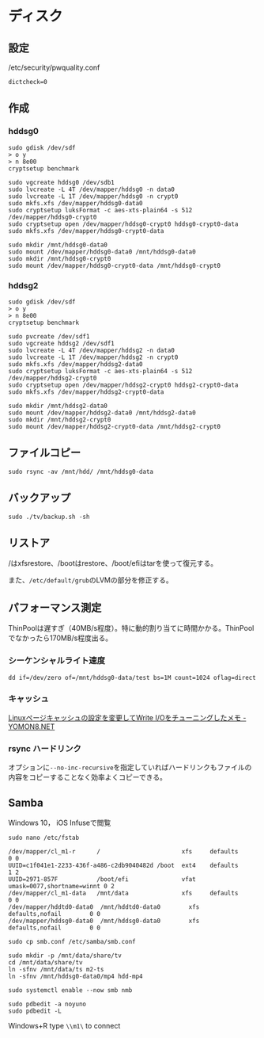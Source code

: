 # ディスク

## 設定

/etc/security/pwquality.conf
~~~
dictcheck=0
~~~

## 作成

### hddsg0

~~~
sudo gdisk /dev/sdf
> o y
> n 8e00
cryptsetup benchmark
~~~

~~~
sudo vgcreate hddsg0 /dev/sdb1
sudo lvcreate -L 4T /dev/mapper/hddsg0 -n data0
sudo lvcreate -L 1T /dev/mapper/hddsg0 -n crypt0
sudo mkfs.xfs /dev/mapper/hddsg0-data0
sudo cryptsetup luksFormat -c aes-xts-plain64 -s 512 /dev/mapper/hddsg0-crypt0
sudo cryptsetup open /dev/mapper/hddsg0-crypt0 hddsg0-crypt0-data
sudo mkfs.xfs /dev/mapper/hddsg0-crypt0-data

sudo mkdir /mnt/hddsg0-data0
sudo mount /dev/mapper/hddsg0-data0 /mnt/hddsg0-data0
sudo mkdir /mnt/hddsg0-crypt0
sudo mount /dev/mapper/hddsg0-crypt0-data /mnt/hddsg0-crypt0
~~~

### hddsg2

~~~
sudo gdisk /dev/sdf
> o y
> n 8e00
cryptsetup benchmark
~~~

~~~
sudo pvcreate /dev/sdf1
sudo vgcreate hddsg2 /dev/sdf1
sudo lvcreate -L 4T /dev/mapper/hddsg2 -n data0
sudo lvcreate -L 1T /dev/mapper/hddsg2 -n crypt0
sudo mkfs.xfs /dev/mapper/hddsg2-data0
sudo cryptsetup luksFormat -c aes-xts-plain64 -s 512 /dev/mapper/hddsg2-crypt0
sudo cryptsetup open /dev/mapper/hddsg2-crypt0 hddsg2-crypt0-data
sudo mkfs.xfs /dev/mapper/hddsg2-crypt0-data

sudo mkdir /mnt/hddsg2-data0
sudo mount /dev/mapper/hddsg2-data0 /mnt/hddsg2-data0
sudo mkdir /mnt/hddsg2-crypt0
sudo mount /dev/mapper/hddsg2-crypt0-data /mnt/hddsg2-crypt0
~~~

## ファイルコピー

~~~
sudo rsync -av /mnt/hdd/ /mnt/hddsg0-data
~~~

## バックアップ

~~~
sudo ./tv/backup.sh -sh
~~~

## リストア

/はxfsrestore、/bootはrestore、/boot/efiはtarを使って復元する。

また、`/etc/default/grub`のLVMの部分を修正する。

## パフォーマンス測定

ThinPoolは遅すぎ（40MB/s程度）。特に動的割り当てに時間かかる。ThinPoolでなかったら170MB/s程度出る。

### シーケンシャルライト速度

~~~
dd if=/dev/zero of=/mnt/hddsg0-data/test bs=1M count=1024 oflag=direct
~~~

### キャッシュ

[Linuxページキャッシュの設定を変更してWrite I/Oをチューニングしたメモ - YOMON8.NET](https://yomon.hatenablog.com/entry/2017/04/01/131732)

### rsync ハードリンク

オプションに`--no-inc-recursive`を指定していればハードリンクもファイルの内容をコピーすることなく効率よくコピーできる。

## Samba


Windows 10， iOS Infuseで閲覧

~~~
sudo nano /etc/fstab
~~~

~~~
/dev/mapper/cl_m1-r      /                       xfs     defaults        0 0
UUID=c1f041e1-2233-436f-a486-c2db9040482d /boot  ext4    defaults        1 2
UUID=2971-857F           /boot/efi               vfat    umask=0077,shortname=winnt 0 2
/dev/mapper/cl_m1-data   /mnt/data               xfs     defaults        0 0
/dev/mapper/hddtd0-data0  /mnt/hddtd0-data0        xfs     defaults,nofail        0 0
/dev/mapper/hddsg0-data0  /mnt/hddsg0-data0        xfs     defaults,nofail        0 0
~~~

~~~
sudo cp smb.conf /etc/samba/smb.conf

~~~

~~~
sudo mkdir -p /mnt/data/share/tv
cd /mnt/data/share/tv
ln -sfnv /mnt/data/ts m2-ts
ln -sfnv /mnt/hddsg0-data0/mp4 hdd-mp4

sudo systemctl enable --now smb nmb

sudo pdbedit -a noyuno
sudo pdbedit -L
~~~

Windows+R type `\\m1\` to connect
